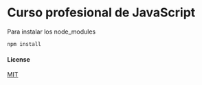 # Curso profesional de JavaScript

Para instalar los node_modules

```npm
npm install
```

#### License

[MIT](https://choosealicense.com/licenses/mit/)
